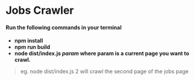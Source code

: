 # Jobs Crawler

#### Run the following commands in your terminal

- **npm install**
- **npm run build**
- **node dist/index.js *param* where param is a current page you want to crawl.** 
> eg. node dist/index.js 2 will crawl the second page of the jobs page